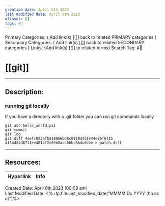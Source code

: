 ```yaml
---
creation date: April 6th 2023
last modified date: April 6th 2023
aliases: []
tags: #📕
---
```


Primary Categories: { Add link(s) [[]] back to related PRIMARY categories }
Secondary Categories:  { Add link(s) [[]] back to related SECONDARY categories }
Links: {Add link(s) [[]] to related terms}
Search Tag: #📕  

# [[git]]  
___

## Description:  

### running git locally
If you have a directory with a .git folder you can run git commands locally

```
git add hello_world.ps1
git commit
git log
git diff 4aefc023afb818866bd8c0920d438b44e76f642b a154424d8711ee481cf2e09b8acc6bbc844cddbe > patch.diff
```



___

## Resources:

| Hyperlink | Info |
| --------- | ---- |


Created Date: April 6th 2023 (09:09 am)  
Last Modified Date: <%+tp.file.last_modified_date("MMMM Do YYYY (hh:ss a)")%>
